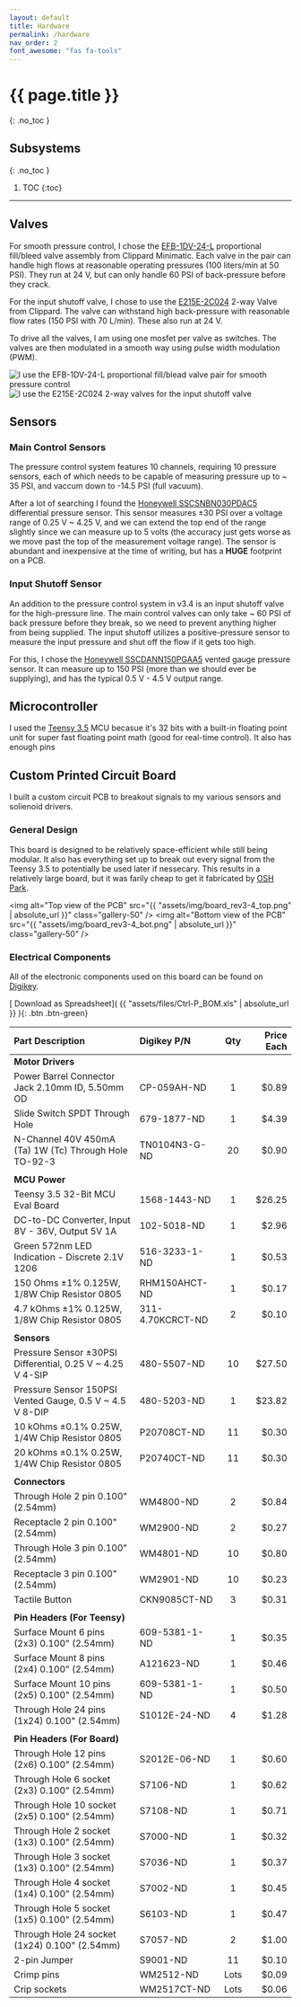 ```yaml
---
layout: default
title: Hardware
permalink: /hardware
nav_order: 2
font_awesome: "fas fa-tools"
---
```


# <i class="{{ page.font_awesome }}"></i> {{ page.title }}
{: .no_toc }


## Subsystems
{: .no_toc }

1. TOC
{:toc}

---


## Valves

For smooth pressure control, I chose the [EFB-1DV-24-L](https://www.clippard.com/part/EFB-1DV-24-L) proportional fill/bleed valve assembly from Clippard Minimatic. Each valve in the pair can handle high flows at reasonable operating pressures (100 liters/min at 50 PSI). They run at 24 V, but can only handle 60 PSI of back-pressure before they crack.


For the input shutoff valve, I chose to use the [E215E-2C024](https://www.clippard.com/part/E215E-2C024) 2-way Valve from Clippard. The valve can withstand high back-pressure with reasonable flow rates (150 PSI with 70 L/min). These also run at 24 V.

To drive all the valves, I am using one mosfet per valve as switches. The valves are then modulated in a smooth way using pulse width modulation (PWM).


<img alt="I use the EFB-1DV-24-L proportional fill/blead valve pair for smooth pressure control"
     src="https://www.clippard.com/static/images/cache/c9/c924a28f45d860109d2f34f2be4c404a828404bf-900.jpg"
     class="gallery-80" >
<img alt="I use the E215E-2C024 2-way valves for the input shutoff valve"
     src="https://www.clippard.com/static/images/cache/ec/ec3d6db01f234367b91b9c4bf862776762acf738-900.jpg"
     class="gallery-20" >



## Sensors
### Main Control Sensors
The pressure control system features 10 channels, requiring 10 pressure sensors, each of which needs to be capable of measuring pressure up to ~ 35 PSI, and vaccum down to -14.5 PSI (full vacuum).

After a lot of searching I found the [Honeywell SSCSNBN030PDAC5](https://www.digikey.com/products/en?keywords=480-5507-ND) differential pressure sensor. This sensor measures ±30 PSI over a voltage range of 0.25 V ~ 4.25 V, and we can extend the top end of the range slightly since we can measure up to 5 volts (the accuracy just gets worse as we move past the top of the measurement voltage range). The sensor is abundant and inexpensive at the time of writing, but has a **HUGE** footprint on a PCB.

### Input Shutoff Sensor
An addition to the pressure control system in v3.4 is an input shutoff valve for the high-pressure line. The main control valves can only take ~ 60 PSI of back pressure before they break, so we need to prevent anything higher from being supplied. The input shutoff utilizes a positive-pressure sensor to measure the input pressure and shut off the flow if it gets too high.

For this, I chose the [Honeywell SSCDANN150PGAA5](https://www.digikey.com/products/en?keywords=480-5203-ND) vented gauge pressure sensor. It can measure up to 150 PSI (more than we should ever be supplying), and has the typical 0.5 V - 4.5 V output range.


## Microcontroller
I used the [Teensy 3.5](https://www.pjrc.com/store/teensy35.html) MCU becasue it's 32 bits with a built-in floating point unit for super fast floating point math (good for real-time control). It also has enough pins 


## Custom Printed Circuit Board
I built a custom circuit PCB to breakout signals to my various sensors and solienoid drivers. 

### General Design
This board is designed to be relatively space-efficient while still being modular. It also has everything set up to break out every signal from the Teensy 3.5 to potentially be used later if nessecary. This results in a relatively large board, but it was farily cheap to get it fabricated by [OSH Park](https://oshpark.com/shared_projects/FJrbEXym).


<img alt="Top view of the PCB"
     src="{{ "assets/img/board_rev3-4_top.png" | absolute_url }}"
     class="gallery-50" />
<img alt="Bottom view of the PCB"
     src="{{ "assets/img/board_rev3-4_bot.png" | absolute_url }}"
     class="gallery-50" />


### Electrical Components

All of the electronic components used on this board can be found on [Digikey](https://www.digikey.com/). 

[<i class="fas fa-file-excel"></i> Download as Spreadsheet]( {{ "assets/files/Ctrl-P_BOM.xls" | absolute_url }} ){: .btn .btn-green}


| Part Description                                           | Digikey P/N         | Qty  | Price Each |
|:-----------------------------------------------------------|:--------------------|:----:|-----------:|
| **Motor Drivers**                                          |                     |      |            |
| Power Barrel Connector Jack 2.10mm ID, 5.50mm OD           | CP-059AH-ND         | 1    | $0.89      |
| Slide Switch SPDT Through Hole                             | 679-1877-ND         | 1    | $4.39      |
| N-Channel 40V 450mA (Ta) 1W (Tc) Through Hole TO-92-3      | TN0104N3-G-ND       | 20   | $0.90      |
|                                                            |                     |      |            |
| **MCU Power**                                              |                     |      |            |
| Teensy 3.5 32-Bit MCU Eval Board                           | 1568-1443-ND        | 1    | $26.25     |
| DC-to-DC Converter, Input 8V - 36V, Output 5V 1A           | 102-5018-ND         | 1    | $2.96      |
| Green 572nm LED Indication - Discrete 2.1V 1206            | 516-3233-1-ND       | 1    | $0.53      |
| 150 Ohms ±1% 0.125W, 1/8W Chip Resistor 0805               | RHM150AHCT-ND       | 1    | $0.17      |
| 4.7 kOhms ±1% 0.125W, 1/8W Chip Resistor 0805              | 311-4.70KCRCT-ND    | 2    | $0.10      |
|                                                            |                     |      |            |
| **Sensors**                                                |                     |      |            |
| Pressure Sensor ±30PSI Differential, 0.25 V ~ 4.25 V 4-SIP | 480-5507-ND         | 10   | $27.50     |
| Pressure Sensor 150PSI Vented Gauge, 0.5 V ~ 4.5 V 8-DIP   | 480-5203-ND         | 1    | $23.82     |
| 10 kOhms ±0.1% 0.25W, 1/4W Chip Resistor 0805              | P20708CT-ND         | 11   | $0.30      |
| 20 kOhms ±0.1% 0.25W, 1/4W Chip Resistor 0805              | P20740CT-ND         | 11   | $0.30      |
|                                                            |                     |      |            |
| **Connectors**                                             |                     |      |            |
| Through Hole 2 pin 0.100" (2.54mm)                         | WM4800-ND	           | 2    | $0.84      |
| Receptacle 2 pin 0.100" (2.54mm)                           | WM2900-ND           | 2    | $0.27      |
| Through Hole 3 pin 0.100" (2.54mm)                         | WM4801-ND           | 10   | $0.80      |
| Receptacle 3 pin 0.100" (2.54mm)                           | WM2901-ND           | 10   | $0.23      |
| Tactile Button                                             | CKN9085CT-ND        | 3    | $0.31      |
|                                                            |                     |      |            |
| **Pin Headers (For Teensy)**                               |                     |      |            |
| Surface Mount 6 pins (2x3) 0.100" (2.54mm)                 | 609-5381-1-ND       | 1    | $0.35      |
| Surface Mount 8 pins (2x4) 0.100" (2.54mm)                 | A121623-ND          | 1    | $0.46      |
| Surface Mount 10 pins (2x5) 0.100" (2.54mm)                | 609-5381-1-ND       | 1    | $0.50      |
| Through Hole 24 pins (1x24) 0.100" (2.54mm)                | S1012E-24-ND        | 4    | $1.28      |
|                                                            |                     |      |            |
| **Pin Headers (For Board)**                                |                     |      |            |
| Through Hole 12 pins (2x6) 0.100" (2.54mm)                 | S2012E-06-ND        | 1    | $0.60      |
| Through Hole 6 socket (2x3) 0.100" (2.54mm)                | S7106-ND            | 1    | $0.62      |
| Through Hole 10 socket (2x5) 0.100" (2.54mm)               | S7108-ND            | 1    | $0.71      |
| Through Hole 2 socket (1x3) 0.100" (2.54mm)                | S7000-ND            | 1    | $0.32      |
| Through Hole 3 socket (1x3) 0.100" (2.54mm)                | S7036-ND            | 1    | $0.37      |
| Through Hole 4 socket (1x4) 0.100" (2.54mm)                | S7002-ND            | 1    | $0.45      |
| Through Hole 5 socket (1x5) 0.100" (2.54mm)                | S6103-ND            | 1    | $0.47      |
| Through Hole 24 socket (1x24) 0.100" (2.54mm)              | S7057-ND            | 2    | $1.00      |
| 2-pin Jumper                                               | S9001-ND            | 11   | $0.10      |
| Crimp pins                                                 | WM2512-ND‎           | Lots | $0.09      |
| Crip sockets                                               | ‎WM2517CT-ND‎         | Lots | $0.06      |